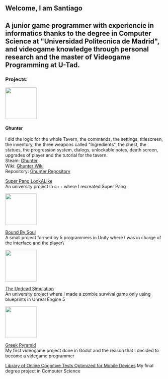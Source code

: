 ## Welcome, I am Santiago

A junior game programmer with experiencie in informatics thanks to the degree in Computer Science at "Universidad Politecnica de Madrid", and videogame knowledge through personal research and the master of Videogame Programming at U-Tad.
---
### Projects:

<img src="https://github.com/user-attachments/assets/0aca6895-9529-4243-a1cb-58cf0ba0d6c9" width = "100">

#### Ghunter
I did the logic for the whole Tavern, the commands, the settings, titlescreen, the inventory, the three weapons called "Ingredients", the chest, the statues, the progression system, dialogs, unlockable notes, death screen, upgrades of player and the tutorial for the tavern.\
Steam: [Ghunter](https://store.steampowered.com/app/3156000/GHUNTER/)\
Wiki: [Ghunter Wiki](https://ghunter.fandom.com/wiki/GHUNTER_Wiki)\
Repository: [Ghunter Repository](https://github.com/IsFriskis/ghuntercode) 

[Super Pang LookALike](https://github.com/ElCaballeroTrix/SuperPangLookALike)\
 An university project in c++ where I recreated Super Pang

<img src="https://github.com/user-attachments/assets/623ea8f2-f3b0-4d3f-bf89-33a1404521dd" width = "100">

[Bound By Soul](https://github.com/IsFriskis/utad-unity-jam)\
  A small project formed by 5 programmers in Unity where I was in charge of the interface and the player\
  
<img src="https://github.com/user-attachments/assets/5400823e-ad2d-4b21-86a8-83059722ff93" width = "100">

[The Undead Simulation](https://github.com/ElCaballeroTrix/TheUndeadSimulation)\
  An university project where I made a zombie survival game only using blueprints in Unreal Engine 5
  
<img src="https://github.com/user-attachments/assets/a941dd97-4cee-4738-ab6f-25f08b08cc39" width = "100">

[Greek Pyramid](https://github.com/ElCaballeroTrix/GreekPyramid)\
  My first videogame project done in Godot and the reason that I decided to become a videgame programmer

[Library of Online Cognitive Tests Optimized for Mobile Devices](https://github.com/ElCaballeroTrix/TFG_WebApp)
  My final degree project in Computer Science
